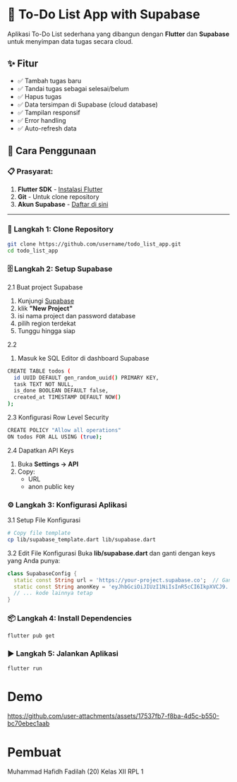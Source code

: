 # 📝 To-Do List App with Supabase

Aplikasi To-Do List sederhana yang dibangun dengan **Flutter** dan **Supabase** untuk menyimpan data tugas secara cloud.

## ✨ Fitur
- ✅ Tambah tugas baru
- ✅ Tandai tugas sebagai selesai/belum
- ✅ Hapus tugas
- ✅ Data tersimpan di Supabase (cloud database)
- ✅ Tampilan responsif
- ✅ Error handling
- ✅ Auto-refresh data

## 🚀 Cara Penggunaan

### 📋 Prasyarat:
1. **Flutter SDK** - [Instalasi Flutter](https://docs.flutter.dev/get-started/install)
2. **Git** - Untuk clone repository
3. **Akun Supabase** - [Daftar di sini](https://supabase.com/)

---

### 🔧 Langkah 1: Clone Repository
```bash
git clone https://github.com/username/todo_list_app.git
cd todo_list_app
```
### 🗄️ Langkah 2: Setup Supabase
2.1 Buat project Supabase
1. Kunjungi [Supabase](https://supabase.com/)
2. klik **"New Project"**
3. isi nama project dan password database
4. pilih region terdekat
5. Tunggu hingga siap

2.2
1. Masuk ke SQL Editor di dashboard Supabase
```bash
CREATE TABLE todos (
  id UUID DEFAULT gen_random_uuid() PRIMARY KEY,
  task TEXT NOT NULL,
  is_done BOOLEAN DEFAULT false,
  created_at TIMESTAMP DEFAULT NOW()
);
```

2.3 Konfigurasi Row Level Security
```bash
CREATE POLICY "Allow all operations" 
ON todos FOR ALL USING (true);
``` 

2.4 Dapatkan API Keys
1. Buka **Settings → API**
2. Copy:
   - URL
   - anon public key

### ⚙️ Langkah 3: Konfigurasi Aplikasi
3.1 Setup File Konfigurasi 
```bash
# Copy file template
cp lib/supabase_template.dart lib/supabase.dart
```

3.2 Edit File Konfigurasi
Buka **lib/supabase.dart** dan ganti dengan keys yang Anda punya:
```dart
class SupabaseConfig {
  static const String url = 'https://your-project.supabase.co';  // Ganti dengan URL Anda
  static const String anonKey = 'eyJhbGciOiJIUzI1NiIsInR5cCI6IkpXVCJ9...';  // Ganti dengan anon key Anda
  // ... kode lainnya tetap
}
```

### 📦 Langkah 4: Install Dependencies
```bash
flutter pub get
```

### ▶️ Langkah 5: Jalankan Aplikasi
```bash
flutter run
```

# Demo
https://github.com/user-attachments/assets/17537fb7-f8ba-4d5c-b550-bc70ebec1aab

# Pembuat
Muhammad Hafidh Fadilah (20)
Kelas XII RPL 1
